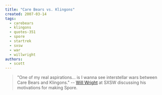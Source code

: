 ```yaml
---
title: "Care Bears vs. Klingons"
created: 2007-03-14
tags: 
  - carebears
  - klingons
  - quotes-351
  - spore
  - startrek
  - sxsw
  - war
  - willwright
authors: 
  - scott
---
```


> "One of my real aspirations... is I wanna see interstellar wars between Care Bears and Klingons." \-- [Will Wright](http://kotaku.com/gaming/willwright/will-wrights-sxsw-keynote-243974.php) at SXSW discussing his motivations for making Spore.

